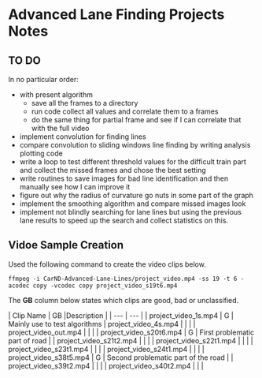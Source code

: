 # Advanced Lane Finding Projects Notes

## TO DO

In no particular order:

  - with present algorithm
    - save all the frames to a directory
    - run code collect all values and correlate them to a frames
    - do the same thing for partial frame and see if I can correlate that with the full video
  - implement convolution for finding lines
  - compare convolution to sliding windows line finding by writing analysis plotting code
  - write a loop to test different threshold values for the difficult train part and
    collect the missed frames and chose the best setting
  - write routines to save images for bad line identification and then manually
    see how I can improve it
  - figure out why the radius of curvature go nuts in some part of the graph
  - implement the smoothing algorithm and compare missed images look
  - implement not blindly searching for lane lines but using the previous lane results to speed up
    the search and collect statistics on this.

## Vidoe Sample Creation

Used the following command to create the video clips below.
```
ffmpeg -i CarND-Advanced-Lane-Lines/project_video.mp4 -ss 19 -t 6 -acodec copy -vcodec copy project_video_s19t6.mp4
```
The **GB** column below states which clips are good, bad or unclassified.

| Clip Name | GB |Description |
| --- | --- |
| project_video_1s.mp4 | G | Mainly use to test algorithms
| project_video_4s.mp4 |  | |
| project_video_out.mp4 |  | |
| project_video_s20t6.mp4 | G | First problematic part of road |
| project_video_s21t2.mp4 |  | |
| project_video_s22t1.mp4 |  | |
| project_video_s23t1.mp4 |  | |
| project_video_s24t1.mp4 |  | |
| project_video_s38t5.mp4 | G | Second problematic part of the road |
| project_video_s39t2.mp4 |  | |
| project_video_s40t2.mp4 |  | |
